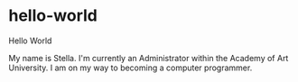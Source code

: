 # hello-world
Hello World


My name is Stella. I'm currently an Administrator within the Academy of Art University. 
I am on my way to becoming a computer programmer. 
